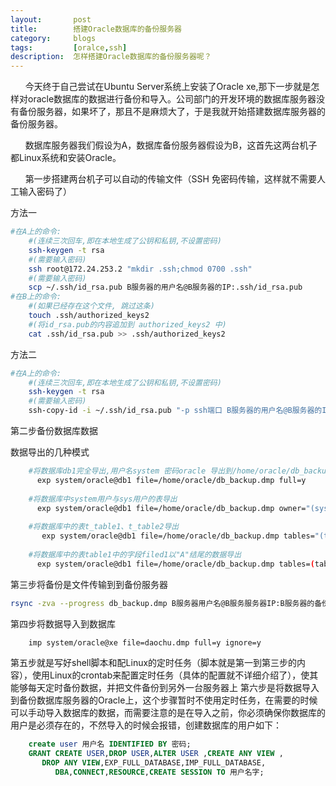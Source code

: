 ```yaml
---
layout:       post
title:        搭建Oracle数据库的备份服务器
category:     blogs
tags:         [oralce,ssh]
description:  怎样搭建Oracle数据库的备份服务器呢？
---
```


&nbsp;&nbsp;&nbsp;&nbsp;&nbsp;&nbsp;今天终于自己尝试在Ubuntu Server系统上安装了Oracle xe,那下一步就是怎样对oracle数据库的数据进行备份和导入。公司部门的开发环境的数据库服务器没有备份服务器，如果坏了，那且不是麻烦大了，于是我就开始搭建数据库服务器的备份服务器。

&nbsp;&nbsp;&nbsp;&nbsp;&nbsp;&nbsp;数据库服务器我们假设为A，数据库备份服务器假设为B，这首先这两台机子都Linux系统和安装Oracle。

&nbsp;&nbsp;&nbsp;&nbsp;&nbsp;&nbsp;第一步搭建两台机子可以自动的传输文件（SSH 免密码传输，这样就不需要人工输入密码了）

方法一 

```sh
#在A上的命令:  
    #(连续三次回车,即在本地生成了公钥和私钥,不设置密码)  
    ssh-keygen -t rsa  
    #(需要输入密码)  
    ssh root@172.24.253.2 "mkdir .ssh;chmod 0700 .ssh"  
    #(需要输入密码)  
    scp ~/.ssh/id_rsa.pub B服务器的用户名@B服务器的IP:.ssh/id_rsa.pub   
#在B上的命令:  
    #(如果已经存在这个文件, 跳过这条)  
    touch .ssh/authorized_keys2  
    #(将id_rsa.pub的内容追加到 authorized_keys2 中)  
    cat .ssh/id_rsa.pub >> .ssh/authorized_keys2
```

方法二 

```sh
#在A上的命令:  
    #(连续三次回车,即在本地生成了公钥和私钥,不设置密码)  
    ssh-keygen -t rsa  
    #(需要输入密码)  
    ssh-copy-id -i ~/.ssh/id_rsa.pub "-p ssh端口 B服务器的用户名@B服务器的IP" 
```

第二步备份数据库数据 

数据导出的几种模式 

```sh
    #将数据库db1完全导出,用户名system 密码oracle 导出到/home/oracle/db_backup.dmp中  
      exp system/oracle@db1 file=/home/oracle/db_backup.dmp full=y  
      
    #将数据库中system用户与sys用户的表导出  
      exp system/oracle@db1 file=/home/oracle/db_backup.dmp owner="(system,sys)"  
      
    #将数据库中的表t_table1、t_table2导出  
       exp system/oracle@db1 file=/home/oracle/db_backup.dmp tables="(t_table1,t_table2)"  
      
    #将数据库中的表table1中的字段filed1以"A"结尾的数据导出  
      exp system/oracle@db1 file=/home/oracle/db_backup.dmp tables=(table1) query=" where filed1 like '%A'"  
```

第三步将备份是文件传输到到备份服务器 

```sh
rsync -zva --progress db_backup.dmp B服务器用户名@B服务服务器IP:B服务器的备份路径/db_backup.dmp
```

第四步将数据导入到数据库 

```sh
    imp system/oracle@xe file=daochu.dmp full=y ignore=y  
```

第五步就是写好shell脚本和配Linux的定时任务（脚本就是第一到第三步的内容），使用Linux的crontab来配置定时任务（具体的配置就不详细介绍了），使其能够每天定时备份数据，并把文件备份到另外一台服务器上
第六步是将数据导入到备份数据库服务器的Oracle上，这个步骤暂时不使用定时任务，在需要的时候可以手动导入数据库的数据，而需要注意的是在导入之前，你必须确保你数据库的用户是必须存在的，不然导入的时候会报错，创建数据库的用户如下：

```sql
    create user 用户名 IDENTIFIED BY 密码;  
    GRANT CREATE USER,DROP USER,ALTER USER ,CREATE ANY VIEW ,  
       DROP ANY VIEW,EXP_FULL_DATABASE,IMP_FULL_DATABASE,  
          DBA,CONNECT,RESOURCE,CREATE SESSION TO 用户名字;  
```